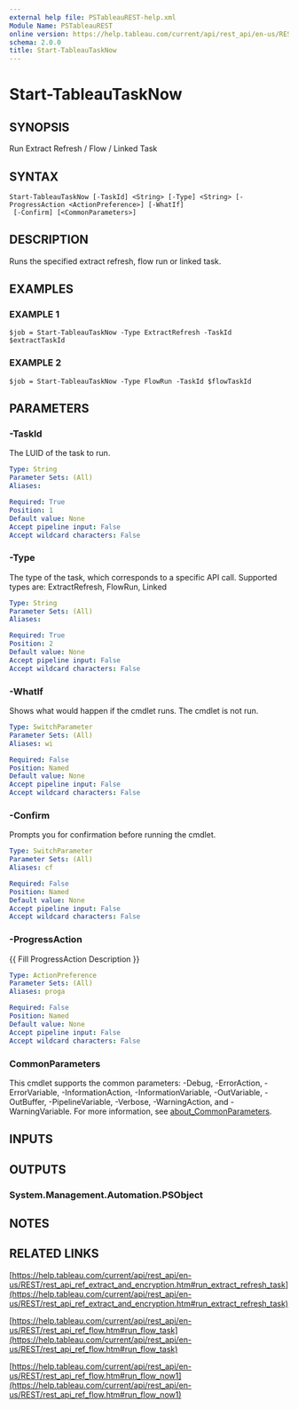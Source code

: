 ```yaml
---
external help file: PSTableauREST-help.xml
Module Name: PSTableauREST
online version: https://help.tableau.com/current/api/rest_api/en-us/REST/rest_api_ref_extract_and_encryption.htm#run_extract_refresh_task
schema: 2.0.0
title: Start-TableauTaskNow
---
```


# Start-TableauTaskNow

## SYNOPSIS
Run Extract Refresh / Flow / Linked Task

## SYNTAX

```
Start-TableauTaskNow [-TaskId] <String> [-Type] <String> [-ProgressAction <ActionPreference>] [-WhatIf]
 [-Confirm] [<CommonParameters>]
```

## DESCRIPTION
Runs the specified extract refresh, flow run or linked task.

## EXAMPLES

### EXAMPLE 1
```
$job = Start-TableauTaskNow -Type ExtractRefresh -TaskId $extractTaskId
```

### EXAMPLE 2
```
$job = Start-TableauTaskNow -Type FlowRun -TaskId $flowTaskId
```

## PARAMETERS

### -TaskId
The LUID of the task to run.

```yaml
Type: String
Parameter Sets: (All)
Aliases:

Required: True
Position: 1
Default value: None
Accept pipeline input: False
Accept wildcard characters: False
```

### -Type
The type of the task, which corresponds to a specific API call.
Supported types are: ExtractRefresh, FlowRun, Linked

```yaml
Type: String
Parameter Sets: (All)
Aliases:

Required: True
Position: 2
Default value: None
Accept pipeline input: False
Accept wildcard characters: False
```

### -WhatIf
Shows what would happen if the cmdlet runs.
The cmdlet is not run.

```yaml
Type: SwitchParameter
Parameter Sets: (All)
Aliases: wi

Required: False
Position: Named
Default value: None
Accept pipeline input: False
Accept wildcard characters: False
```

### -Confirm
Prompts you for confirmation before running the cmdlet.

```yaml
Type: SwitchParameter
Parameter Sets: (All)
Aliases: cf

Required: False
Position: Named
Default value: None
Accept pipeline input: False
Accept wildcard characters: False
```

### -ProgressAction
{{ Fill ProgressAction Description }}

```yaml
Type: ActionPreference
Parameter Sets: (All)
Aliases: proga

Required: False
Position: Named
Default value: None
Accept pipeline input: False
Accept wildcard characters: False
```

### CommonParameters
This cmdlet supports the common parameters: -Debug, -ErrorAction, -ErrorVariable, -InformationAction, -InformationVariable, -OutVariable, -OutBuffer, -PipelineVariable, -Verbose, -WarningAction, and -WarningVariable. For more information, see [about_CommonParameters](http://go.microsoft.com/fwlink/?LinkID=113216).

## INPUTS

## OUTPUTS

### System.Management.Automation.PSObject
## NOTES

## RELATED LINKS

[https://help.tableau.com/current/api/rest_api/en-us/REST/rest_api_ref_extract_and_encryption.htm#run_extract_refresh_task](https://help.tableau.com/current/api/rest_api/en-us/REST/rest_api_ref_extract_and_encryption.htm#run_extract_refresh_task)

[https://help.tableau.com/current/api/rest_api/en-us/REST/rest_api_ref_flow.htm#run_flow_task](https://help.tableau.com/current/api/rest_api/en-us/REST/rest_api_ref_flow.htm#run_flow_task)

[https://help.tableau.com/current/api/rest_api/en-us/REST/rest_api_ref_flow.htm#run_flow_now1](https://help.tableau.com/current/api/rest_api/en-us/REST/rest_api_ref_flow.htm#run_flow_now1)

